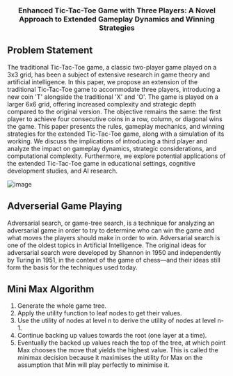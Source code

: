 <div align="center">
  <h3 align="center">Enhanced Tic-Tac-Toe Game with Three Players: A Novel Approach to Extended Gameplay Dynamics and Winning Strategies</h3>
</div>

## Problem Statement
The traditional Tic-Tac-Toe game, a classic two-player game played on a 3x3 grid, has been a subject of extensive research in game theory and artificial intelligence. In this paper, we propose an extension of the traditional Tic-Tac-Toe game to accommodate three players, introducing a new coin 'T' alongside the traditional 'X' and 'O'. The game is played on a larger 6x6 grid, offering increased complexity and strategic depth compared to the original version. The objective remains the same: the first player to achieve four consecutive coins in a row, column, or diagonal wins the game. This paper presents the rules, gameplay mechanics, and winning strategies for the extended Tic-Tac-Toe game, along with a simulation of its working. We discuss the implications of introducing a third player and analyze the impact on gameplay dynamics, strategic considerations, and computational complexity. Furthermore, we explore potential applications of the extended Tic-Tac-Toe game in educational settings, cognitive development studies, and AI research.

![image](https://github.com/TrishamBP/TicTacToe-MiniMax-Game-Playing/assets/91331117/71a62f9b-c17d-4daf-9508-f1ac6fdd16e3)

## Adverserial Game Playing
Adversarial search, or game-tree search, is a technique for analyzing an adversarial game in order to try to determine who can win the game and what moves the players should make in order to win. Adversarial search is one of the oldest topics in Artificial Intelligence. The original ideas for adversarial search were developed by Shannon in 1950 and independently by Turing in 1951, in the context of the game of chess—and their ideas still form the basis for the techniques used today.

## Mini Max Algorithm
1. Generate the whole game tree.
2. Apply the utility function to leaf nodes to get their values.
3. Use the utility of nodes at level n to derive the utility of nodes at level n-1.
4. Continue backing up values towards the root (one layer at a time).
5. Eventually the backed up values reach the top of the tree, at which point Max chooses the move that yields the highest value. This is called the minimax decision because it maximises the utility for Max on the assumption that Min will play perfectly to minimise it.
